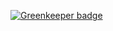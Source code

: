 
[![Greenkeeper badge](https://badges.greenkeeper.io/Alrefai/dotfiles.svg)](https://greenkeeper.io/)
